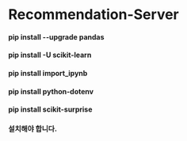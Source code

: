 # Recommendation-Server

#### pip install --upgrade pandas

#### pip install -U scikit-learn

#### pip install import_ipynb

#### pip install python-dotenv

#### pip install scikit-surprise

#### 설치해야 합니다.
